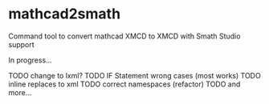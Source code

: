 # mathcad2smath
Command tool to convert mathcad XMCD to XMCD with Smath Studio support

In progress...

TODO change to lxml?
TODO IF Statement wrong cases (most works)
TODO inline replaces to xml
TODO correct namespaces (refactor)
TODO and more...
